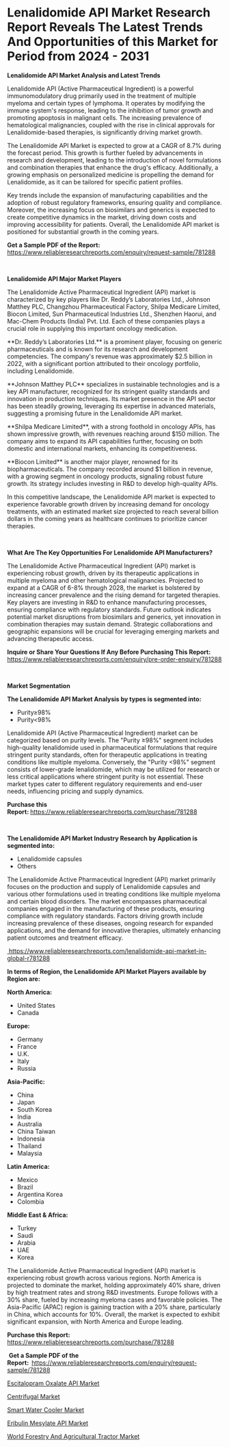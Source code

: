 <p><h1>Lenalidomide API Market Research Report Reveals The Latest Trends And Opportunities of this Market for Period from 2024 - 2031</h1></p><p><strong>Lenalidomide API Market Analysis and Latest Trends</strong></p>
<p><p>Lenalidomide API (Active Pharmaceutical Ingredient) is a powerful immunomodulatory drug primarily used in the treatment of multiple myeloma and certain types of lymphoma. It operates by modifying the immune system's response, leading to the inhibition of tumor growth and promoting apoptosis in malignant cells. The increasing prevalence of hematological malignancies, coupled with the rise in clinical approvals for Lenalidomide-based therapies, is significantly driving market growth.</p><p>The Lenalidomide API Market is expected to grow at a CAGR of 8.7% during the forecast period. This growth is further fueled by advancements in research and development, leading to the introduction of novel formulations and combination therapies that enhance the drug's efficacy. Additionally, a growing emphasis on personalized medicine is propelling the demand for Lenalidomide, as it can be tailored for specific patient profiles.</p><p>Key trends include the expansion of manufacturing capabilities and the adoption of robust regulatory frameworks, ensuring quality and compliance. Moreover, the increasing focus on biosimilars and generics is expected to create competitive dynamics in the market, driving down costs and improving accessibility for patients. Overall, the Lenalidomide API market is positioned for substantial growth in the coming years.</p></p>
<p><strong>Get a Sample PDF of the Report:&nbsp;</strong> <a href="https://www.reliableresearchreports.com/enquiry/request-sample/781288?utm_campaign=36&utm_medium=2&utm_source=Github&utm_content=ia&utm_term=15102024&utm_id=lenalidomide-api">https://www.reliableresearchreports.com/enquiry/request-sample/781288</a></p>
<p>&nbsp;</p>
<p><strong>Lenalidomide API Major Market Players</strong></p>
<p><p>The Lenalidomide Active Pharmaceutical Ingredient (API) market is characterized by key players like Dr. Reddy’s Laboratories Ltd., Johnson Matthey PLC, Changzhou Pharmaceutical Factory, Shilpa Medicare Limited, Biocon Limited, Sun Pharmaceutical Industries Ltd., Shenzhen Haorui, and Mac-Chem Products (India) Pvt. Ltd. Each of these companies plays a crucial role in supplying this important oncology medication.</p><p>**Dr. Reddy’s Laboratories Ltd.** is a prominent player, focusing on generic pharmaceuticals and is known for its research and development competencies. The company's revenue was approximately $2.5 billion in 2022, with a significant portion attributed to their oncology portfolio, including Lenalidomide.</p><p>**Johnson Matthey PLC** specializes in sustainable technologies and is a key API manufacturer, recognized for its stringent quality standards and innovation in production techniques. Its market presence in the API sector has been steadily growing, leveraging its expertise in advanced materials, suggesting a promising future in the Lenalidomide API market.</p><p>**Shilpa Medicare Limited**, with a strong foothold in oncology APIs, has shown impressive growth, with revenues reaching around $150 million. The company aims to expand its API capabilities further, focusing on both domestic and international markets, enhancing its competitiveness.</p><p>**Biocon Limited** is another major player, renowned for its biopharmaceuticals. The company recorded around $1 billion in revenue, with a growing segment in oncology products, signaling robust future growth. Its strategy includes investing in R&D to develop high-quality APIs.</p><p>In this competitive landscape, the Lenalidomide API market is expected to experience favorable growth driven by increasing demand for oncology treatments, with an estimated market size projected to reach several billion dollars in the coming years as healthcare continues to prioritize cancer therapies.</p></p>
<p>&nbsp;</p>
<p><strong>What Are The Key Opportunities For Lenalidomide API Manufacturers?</strong></p>
<p><p>The Lenalidomide Active Pharmaceutical Ingredient (API) market is experiencing robust growth, driven by its therapeutic applications in multiple myeloma and other hematological malignancies. Projected to expand at a CAGR of 6-8% through 2028, the market is bolstered by increasing cancer prevalence and the rising demand for targeted therapies. Key players are investing in R&D to enhance manufacturing processes, ensuring compliance with regulatory standards. Future outlook indicates potential market disruptions from biosimilars and generics, yet innovation in combination therapies may sustain demand. Strategic collaborations and geographic expansions will be crucial for leveraging emerging markets and advancing therapeutic access.</p></p>
<p><strong>Inquire or Share Your Questions If Any Before Purchasing This Report:</strong> <a href="https://www.reliableresearchreports.com/enquiry/pre-order-enquiry/781288?utm_campaign=36&utm_medium=2&utm_source=Github&utm_content=ia&utm_term=15102024&utm_id=lenalidomide-api">https://www.reliableresearchreports.com/enquiry/pre-order-enquiry/781288</a></p>
<p>&nbsp;</p>
<p><strong>Market Segmentation</strong></p>
<p><strong>The Lenalidomide API Market Analysis by types is segmented into:</strong></p>
<p><ul><li>Purity≥98%</li><li>Purity<98%</li></ul></p>
<p><p>Lenalidomide API (Active Pharmaceutical Ingredient) market can be categorized based on purity levels. The "Purity ≥98%" segment includes high-quality lenalidomide used in pharmaceutical formulations that require stringent purity standards, often for therapeutic applications in treating conditions like multiple myeloma. Conversely, the "Purity <98%" segment consists of lower-grade lenalidomide, which may be utilized for research or less critical applications where stringent purity is not essential. These market types cater to different regulatory requirements and end-user needs, influencing pricing and supply dynamics.</p></p>
<p><strong>Purchase this Report:&nbsp;</strong><a href="https://www.reliableresearchreports.com/purchase/781288?utm_campaign=36&utm_medium=2&utm_source=Github&utm_content=ia&utm_term=15102024&utm_id=lenalidomide-api">https://www.reliableresearchreports.com/purchase/781288</a></p>
<p>&nbsp;</p>
<p><strong>The Lenalidomide API Market Industry Research by Application is segmented into:</strong></p>
<p><ul><li>Lenalidomide capsules</li><li>Others</li></ul></p>
<p><p>The Lenalidomide Active Pharmaceutical Ingredient (API) market primarily focuses on the production and supply of Lenalidomide capsules and various other formulations used in treating conditions like multiple myeloma and certain blood disorders. The market encompasses pharmaceutical companies engaged in the manufacturing of these products, ensuring compliance with regulatory standards. Factors driving growth include increasing prevalence of these diseases, ongoing research for expanded applications, and the demand for innovative therapies, ultimately enhancing patient outcomes and treatment efficacy.</p></p>
<p><a href="https://www.reliableresearchreports.com/lenalidomide-api-market-in-global-r781288?utm_campaign=36&utm_medium=2&utm_source=Github&utm_content=ia&utm_term=15102024&utm_id=lenalidomide-api">&nbsp;https://www.reliableresearchreports.com/lenalidomide-api-market-in-global-r781288</a></p>
<p><strong>In terms of Region, the Lenalidomide API Market Players available by Region are:</strong></p>
<p>
    <p> <strong> North America: </strong>
        <ul>
            <li>United States</li>
            <li>Canada</li>
        </ul>
        </p> 
    <p> <strong> Europe: </strong>
        <ul>
            <li>Germany</li>
            <li>France</li>
            <li>U.K.</li>
            <li>Italy</li>
            <li>Russia</li>
        </ul>
        </p> 
    <p> <strong> Asia-Pacific: </strong>
        <ul>
            <li>China</li>
            <li>Japan</li>
            <li>South Korea</li>
            <li>India</li>
            <li>Australia</li>
            <li>China Taiwan</li>
            <li>Indonesia</li>
            <li>Thailand</li>
            <li>Malaysia</li>
        </ul>
        </p> 
    <p> <strong> Latin America: </strong>
        <ul>
            <li>Mexico</li>
            <li>Brazil</li>
            <li>Argentina Korea</li>
            <li>Colombia</li>
        </ul>
        </p> 
    <p> <strong> Middle East & Africa: </strong>
        <ul>
            <li>Turkey</li>
            <li>Saudi</li>
            <li>Arabia</li>
            <li>UAE</li>
            <li>Korea</li>
        </ul>
    </p>
    </p>
<p><p>The Lenalidomide Active Pharmaceutical Ingredient (API) market is experiencing robust growth across various regions. North America is projected to dominate the market, holding approximately 40% share, driven by high treatment rates and strong R&D investments. Europe follows with a 30% share, fueled by increasing myeloma cases and favorable policies. The Asia-Pacific (APAC) region is gaining traction with a 20% share, particularly in China, which accounts for 10%. Overall, the market is expected to exhibit significant expansion, with North America and Europe leading.</p></p>
<p><strong>Purchase this Report: </strong><a href="https://www.reliableresearchreports.com/purchase/781288?utm_campaign=36&utm_medium=2&utm_source=Github&utm_content=ia&utm_term=15102024&utm_id=lenalidomide-api">https://www.reliableresearchreports.com/purchase/781288</a></p>
<p>&nbsp;<strong>Get a Sample PDF of the Report:&nbsp;&nbsp;</strong><a href="https://www.reliableresearchreports.com/enquiry/request-sample/781288?utm_campaign=36&utm_medium=2&utm_source=Github&utm_content=ia&utm_term=15102024&utm_id=lenalidomide-api">https://www.reliableresearchreports.com/enquiry/request-sample/781288</a></p>
<p><strong></strong></p>
<p><p><a href="https://github.com/GRUBBSCHARLES/Market-Research-Report-List-1/blob/main/escitalopram-oxalate-api-market.md?utm_campaign=36&utm_medium=2&utm_source=Github&utm_content=ia&utm_term=15102024&utm_id=lenalidomide-api">Escitalopram Oxalate API Market</a></p><p><a href="https://issuu.com/reportprime-2/docs/centrifugal-market-size-2030.pptx_9f91cc635353ef?utm_campaign=36&utm_medium=2&utm_source=Github&utm_content=ia&utm_term=15102024&utm_id=lenalidomide-api">Centrifugal Market</a></p><p><a href="https://issuu.com/reportprime-2/docs/smart-water-cooler-market-size-2030_fffee9a2622939?utm_campaign=36&utm_medium=2&utm_source=Github&utm_content=ia&utm_term=15102024&utm_id=lenalidomide-api">Smart Water Cooler Market</a></p><p><a href="https://github.com/AngelaWalsh696/Market-Research-Report-List-1/blob/main/eribulin-mesylate-api-market.md?utm_campaign=36&utm_medium=2&utm_source=Github&utm_content=ia&utm_term=15102024&utm_id=lenalidomide-api">Eribulin Mesylate API Market</a></p><p><a href="https://www.linkedin.com/pulse/world-forestry-agricultural-tractor-market-research-report-tbxrf?trk=public_post_embed_feed-article-content&utm_campaign=36&utm_medium=2&utm_source=Github&utm_content=ia&utm_term=15102024&utm_id=lenalidomide-api">World Forestry And Agricultural Tractor Market</a></p></p>